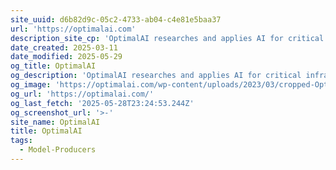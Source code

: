 ```yaml
---
site_uuid: d6b82d9c-05c2-4733-ab04-c4e81e5baa37
url: 'https://optimalai.com'
description_site_cp: 'OptimalAI researches and applies AI for critical infrastructure. Our'
date_created: 2025-03-11
date_modified: 2025-05-29
og_title: OptimalAI
og_description: 'OptimalAI researches and applies AI for critical infrastructure. Our'
og_image: 'https://optimalai.com/wp-content/uploads/2023/03/cropped-OptimalAI-Favicon-1-180x180.png'
og_url: 'https://optimalai.com/'
og_last_fetch: '2025-05-28T23:24:53.244Z'
og_screenshot_url: '>-'
site_name: OptimalAI
title: OptimalAI
tags:
  - Model-Producers
---
```


